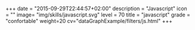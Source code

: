 +++
date = "2015-09-29T22:44:57+02:00"
description = "Javascript"
icon = ""
image= "img/skills/javascript.svg"
level = 70
title = "javascript"
grade = "confortable"
weight=20
cv="dataGraphExample/filters/js.html"
+++

